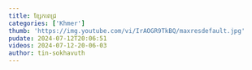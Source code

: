 ```yaml
---
title: ខ្សែកពេជ្រ
categories: ['Khmer']
thumb: 'https://img.youtube.com/vi/IrAOGR9TkBQ/maxresdefault.jpg'
pudate: 2024-07-12T20:06:51
videos: 2024-07-12-20-06-03
author: tin-sokhavuth
---
```

